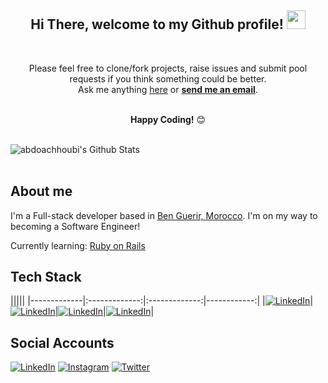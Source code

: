 <div align="center">
<h2> Hi There, welcome to my Github profile! <img src="https://github.com/abdoachhoubi/abdoachhoubi/blob/main/gifs/Hi.gif" width="30"></h2>
</div>

<br />

<div align="center">

Please feel free to clone/fork projects, raise issues and submit pool requests if you think something could be better.<br />
Ask me anything [here](https://github.com/abdoachhoubi/abdoachhoubi/issues/new) or <a href="mailto:abdo.achhoubi3@gmail.com"><b>send me an email</b></a>.
<br />
<br />

**Happy Coding!** 😊

</div>

<br />

<img align="center" src="https://github-readme-stats.vercel.app/api?username=abdoachhoubi&include_all_commits=true&count_private=true&show_icons=true&line_height=30&title_color=CDB4DB&icon_color=CDB4DB&text_color=D3D3D3&bg_color=0A0A0A" alt="abdoachhoubi's Github Stats">

<br />
<br />

## About me

I'm a Full-stack developer based in [Ben Guerir, Morocco](https://www.google.com/maps/place/Ben+Guerir/@32.2307977,-7.9817398,13z/data=!3m1!4b1!4m5!3m4!1s0xdaf7a781193e37b:0x600a48af566b132a!8m2!3d32.2359364!4d-7.9538378).
I'm on my way to becoming a Software Engineer!

Currently learning: [Ruby on Rails](https://rubyonrails.org/)

## Tech Stack

<div>
|||||
|-------------|:-------------:|:-------------:|------------:|
|<a href="https://www.linkedin.com/in/abdoachhoubi" target="_blank"><img src="https://github.com/abdoachhoubi/abdoachhoubi/blob/main/svgs/html.svg" alt="LinkedIn"></a>|<a href="https://www.linkedin.com/in/abdoachhoubi" target="_blank"><img src="https://github.com/abdoachhoubi/abdoachhoubi/blob/main/svgs/css.svg" alt="LinkedIn"></a>|<a href="https://www.linkedin.com/in/abdoachhoubi" target="_blank"><img src="https://github.com/abdoachhoubi/abdoachhoubi/blob/main/svgs/javascript.svg" alt="LinkedIn"></a>|<a href="https://www.linkedin.com/in/abdoachhoubi" target="_blank"><img src="https://github.com/abdoachhoubi/abdoachhoubi/blob/main/svgs/bootstrap.svg" alt="LinkedIn"></a>|
</div>

## Social Accounts

<a href="https://www.linkedin.com/in/abdoachhoubi" target="_blank"><img src="https://img.shields.io/badge/LinkedIn-%230077B5.svg?&style=flat-square&logo=linkedin&logoColor=white" alt="LinkedIn"></a>
<a href="https://www.instagram.com/abdo.achhoubi" target="_blank"><img src="https://img.shields.io/badge/Instagram-%23E4405F.svg?&style=flat-square&logo=instagram&logoColor=white" alt="Instagram"></a>
<a href="https://twitter.com/abdo_achhoubi" target="_blank"><img src="https://img.shields.io/badge/Twitter-%231DA1F2.svg?&style=flat-square&logo=twitter&logoColor=white" alt="Twitter"></a>
